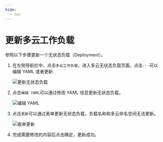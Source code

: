 ```yaml
---
hide:
  - toc
---
```


# 更新多云工作负载

参照以下步骤更新一个无状态负载（Deployment）。

1. 在左侧导航栏中，点击`多云工作负载`，进入多云无状态负载页面，点击`···`可以编辑 YAML 或者更新

    ![更新无状态负载](https://docs.daocloud.io/daocloud-docs-images/docs/kairship/images/up-deploy01.png)

2. 点击`编辑 YAML`可以通过修改 YAML 信息更新无状态负载。

    ![编辑 YAML](https://docs.daocloud.io/daocloud-docs-images/docs/kairship/images/up-deploy02.png)

3. 点击`更新`可以通过表单更新无状态负载，负载名称和多云命名空间无法更新。

    ![表单更新](https://docs.daocloud.io/daocloud-docs-images/docs/kairship/images/up-deploy03.png)

4. 完成需要修改的内容后点击确定，更新成功。
